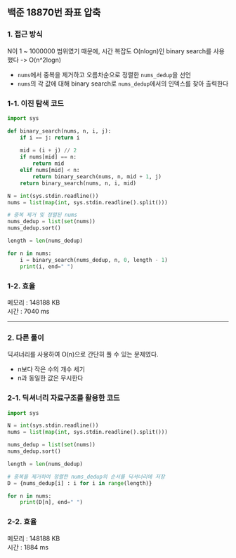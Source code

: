 ## **백준 18870번 좌표 압축**

### **1. 접근 방식**

N이 1 ~ 1000000 범위였기 때문에, 시간 복잡도 O(nlogn)인 binary search를 사용했다  -> O(n^2logn)

- `nums`에서 중복을 제거하고 오름차순으로 정렬한 `nums_dedup`을 선언
- `nums`의 각 값에 대해 binary search로 `nums_dedup`에서의 인덱스를 찾아 출력한다


### **1-1. 이진 탐색 코드**

```python
import sys

def binary_search(nums, n, i, j):
    if i == j: return i
    
    mid = (i + j) // 2
    if nums[mid] == n:
        return mid
    elif nums[mid] < n:
        return binary_search(nums, n, mid + 1, j)
    return binary_search(nums, n, i, mid)

N = int(sys.stdin.readline())
nums = list(map(int, sys.stdin.readline().split()))

# 중복 제거 및 정렬된 nums
nums_dedup = list(set(nums))
nums_dedup.sort()

length = len(nums_dedup)

for n in nums:
    i = binary_search(nums_dedup, n, 0, length - 1)
    print(i, end=" ")
```

### **1-2. 효율**
메모리 : 148188 KB  
시간 : 7040 ms

----

### **2. 다른 풀이**
딕셔너리를 사용하여 O(n)으로 간단히 풀 수 있는 문제였다. 

- n보다 작은 수의 개수 세기
- n과 동일한 값은 무시한다

### **2-1. 딕셔너리 자료구조를 활용한 코드**

```python
import sys

N = int(sys.stdin.readline())
nums = list(map(int, sys.stdin.readline().split()))

nums_dedup = list(set(nums))
nums_dedup.sort()

length = len(nums_dedup)

# 중복을 제거하여 정렬한 nums_dedup의 순서를 딕셔너리에 저장
D = {nums_dedup[i] : i for i in range(length)}

for n in nums:
    print(D[n], end=" ")
```

### **2-2. 효율**
메모리 : 148188 KB  
시간 : 1884 ms

